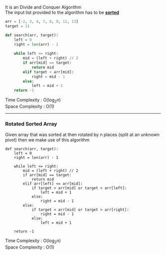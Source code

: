 It is an Divide and Conquer Algorithm  
The input list provided to the algorithm has to be **<u>sorted</u>**

````python
arr = [-2, 3, 4, 7, 8, 9, 11, 13]
target = 11

def search(arr, target):
    left = 0
    right = len(arr) - 1
    
    while left <= right:
        mid = (left + right) // 2
        if arr[mid] == target:
            return mid
        elif target < arr[mid]:
            right = mid - 1
        else:
            left = mid + 1
    return -1
````

Time Complexity : O($\log_2 n$)  
Space Complexity : O(1)

---

### Rotated Sorted Array

Given array that was sorted at then rotated by n places (split at an unknown pivot) then we make use of this algorithm

````python;
def search(arr, target):
	left = 0
	right = len(arr) - 1
	
	while left <= right:
		mid = (left + right) // 2
		if arr[mid] == target:
			return mid
		elif arr[left] <= arr[mid]:
			if target > arr[mid] or target < arr[left]:
				left = mid + 1
			else:
				right = mid - 1
		else:
			if target < arr[mid] or target > arr[right]:
				right = mid - 1
			else:
				left = mid + 1
	
	return -1
````

Time Complexity : O($\log_2 n$)  
Space Complexity : O(1)

